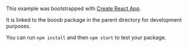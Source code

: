 This example was bootstrapped with [Create React App](https://github.com/facebook/create-react-app).

It is linked to the booob package in the parent directory for development purposes.

You can run `npm install` and then `npm start` to test your package.
